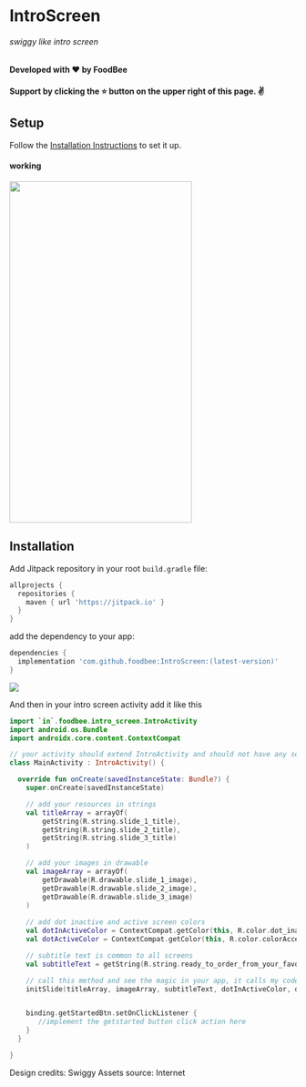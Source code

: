 # IntroScreen
###### swiggy like intro screen 

#### Developed with ❤️ by FoodBee
#### Support by clicking the ⭐ button on the upper right of this page. ✌️

## Setup

Follow the [Installation Instructions](#installation) to set it up.

#### working


<img width=320 height=600 src="./screenshots/foodbee.gif">

## Installation

Add Jitpack repository in your root `build.gradle` file:

```groovy
allprojects {
  repositories {
    maven { url 'https://jitpack.io' }
  }
}
```

add the dependency to your app:

```groovy
dependencies {
  implementation 'com.github.foodbee:IntroScreen:(latest-version)'
}
```
[![](https://jitpack.io/v/foodbee/IntroScreen.svg)](https://jitpack.io/#foodbee/IntroScreen)

And then in your intro screen activity add it like this

```kotlin
import `in`.foodbee.intro_screen.IntroActivity
import android.os.Bundle
import androidx.core.content.ContextCompat

// your activity should extend IntroActivity and should not have any setContentView method just like below
class MainActivity : IntroActivity() {

  override fun onCreate(savedInstanceState: Bundle?) {
    super.onCreate(savedInstanceState)

    // add your resources in strings
    val titleArray = arrayOf(
        getString(R.string.slide_1_title), 
        getString(R.string.slide_2_title),
        getString(R.string.slide_3_title)
    )

    // add your images in drawable
    val imageArray = arrayOf(
        getDrawable(R.drawable.slide_1_image),
        getDrawable(R.drawable.slide_2_image),
        getDrawable(R.drawable.slide_3_image)
    )
      
    // add dot inactive and active screen colors
    val dotInActiveColor = ContextCompat.getColor(this, R.color.dot_inactive)
    val dotActiveColor = ContextCompat.getColor(this, R.color.colorAccent)

    // subtitle text is common to all screens
    val subtitleText = getString(R.string.ready_to_order_from_your_favourite_restaurants)

    // call this method and see the magic in your app, it calls my code and displays the slider
    initSlide(titleArray, imageArray, subtitleText, dotInActiveColor, dotActiveColor)


    binding.getStartedBtn.setOnClickListener {
       //implement the getstarted button click action here
    }
  }

}
```

Design credits: Swiggy 
Assets source: Internet 


